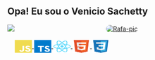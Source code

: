 ## Opa! Eu sou o Venicio Sachetty

<div align="center">
  <a href="https://github.com/Sachetty">
    <img  align="left" height="180em"src="https://github-readme-stats.vercel.app/api?username=Sachetty&show_icons=true&theme=dark&include_all_commits=true&count_private=true"/>
     <img align="center" alt="Rafa-pic" height="180" style="border-radius:50px;" src="https://cdn.discordapp.com/attachments/423648851413565447/909846801203462154/zorogit.gif?width=676&height=676">
</div>
  
<div style="display: inline_block"><br>
  <img align="center" alt="Rafa-Js" height="30" width="40" src="https://raw.githubusercontent.com/devicons/devicon/master/icons/javascript/javascript-plain.svg">
  <img align="center" alt="Rafa-Ts" height="30" width="40" src="https://raw.githubusercontent.com/devicons/devicon/master/icons/typescript/typescript-plain.svg">
  <img align="center" alt="Rafa-React" height="30" width="40" src="https://raw.githubusercontent.com/devicons/devicon/master/icons/react/react-original.svg">
  <img align="center" alt="Rafa-HTML" height="30" width="40" src="https://raw.githubusercontent.com/devicons/devicon/master/icons/html5/html5-original.svg">
  <img align="center" alt="Rafa-CSS" height="30" width="40" src="https://raw.githubusercontent.com/devicons/devicon/master/icons/css3/css3-original.svg">
</div>
  
